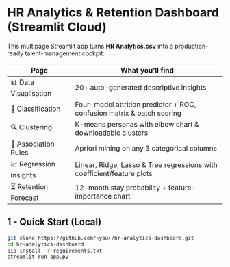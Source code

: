 # HR Analytics & Retention Dashboard (Streamlit Cloud)

This multipage Streamlit app turns **HR Analytics.csv** into a production-ready talent-management cockpit:

| Page | What you’ll find |
|------|------------------|
| 📊 Data Visualisation | 20+ auto-generated descriptive insights |
| 🤖 Classification     | Four-model attrition predictor + ROC, confusion matrix & batch scoring |
| 🔍 Clustering         | K-means personas with elbow chart & downloadable clusters |
| 🔗 Association Rules  | Apriori mining on any 3 categorical columns |
| 📈 Regression Insights| Linear, Ridge, Lasso & Tree regressions with coefficient/feature plots |
| ⏳ Retention Forecast | 12-month stay probability + feature-importance chart |

## 1 - Quick Start (Local)

```bash
git clone https://github.com/<you>/hr-analytics-dashboard.git
cd hr-analytics-dashboard
pip install -r requirements.txt
streamlit run app.py
